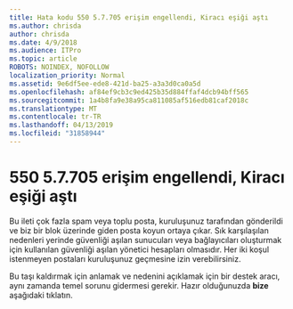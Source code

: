 ```yaml
---
title: Hata kodu 550 5.7.705 erişim engellendi, Kiracı eşiği aştı
ms.author: chrisda
author: chrisda
ms.date: 4/9/2018
ms.audience: ITPro
ms.topic: article
ROBOTS: NOINDEX, NOFOLLOW
localization_priority: Normal
ms.assetid: 9e6df5ee-ede8-421d-ba25-a3a3d0ca0a5d
ms.openlocfilehash: af84ef9cb3c9ed425b35d884ffaf4dcb94bff565
ms.sourcegitcommit: 1a4b8fa9e38a95ca811085af516edb81caf2018c
ms.translationtype: MT
ms.contentlocale: tr-TR
ms.lasthandoff: 04/13/2019
ms.locfileid: "31858944"
---
```

# <a name="550-57705-access-denied-tenant-has-exceeded-threshold"></a>550 5.7.705 erişim engellendi, Kiracı eşiği aştı

Bu ileti çok fazla spam veya toplu posta, kuruluşunuz tarafından gönderildi ve biz bir blok üzerinde giden posta koyun ortaya çıkar.
Sık karşılaşılan nedenleri yerinde güvenliği aşılan sunucuları veya bağlayıcıları oluşturmak için kullanılan güvenliği aşılan yönetici hesapları olmasıdır. Her iki koşul istenmeyen postaları kuruluşunuz geçmesine izin verebilirsiniz.

Bu taşı kaldırmak için anlamak ve nedenini açıklamak için bir destek aracı, aynı zamanda temel sorunu gidermesi gerekir.
Hazır olduğunuzda **bize** aşağıdaki tıklatın.
